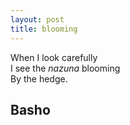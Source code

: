 ```yaml
---
layout: post
title: blooming
---
```


When I look carefully  
I see the *nazuna* blooming  
By the hedge.  

## Basho